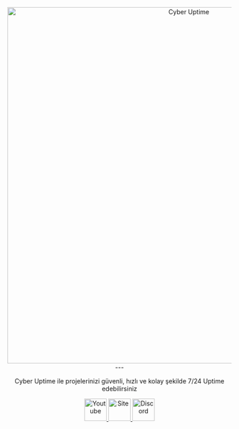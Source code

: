 <p align="center">
 <img width="800px" src="https://cdn.discordapp.com/attachments/1128394278272499948/1268988642924167330/Background.png?ex=66ae6d45&is=66ad1bc5&hm=d1be0125e4d78bf212e3e1741f0e2ee0eb8873dae0d05bb852a8a4bfc59a6841&" align="center" href="https://github.com/CyberUptime/CyberUptime" alt="Cyber Uptime" />
 ---
 <p align="center">Cyber Uptime ile projelerinizi güvenli, hızlı ve kolay şekilde 7/24 Uptime edebilirsiniz</p>
</p>
  <p align="center">
    <a href="https://www.youtube.com/@CyberUptime">
      <img width="50px" alt="Youtube" src="https://cdn.discordapp.com/attachments/1128394278272499948/1220996639087525958/Background_1.png?ex=662ca83b&is=661a333b&hm=b48cd9fda4cddcd9d2bd9f47025390c00c00e6a85a0cda3f5bec0f5a7cf0a626&" />
    </a>
    <a href="https://www.cyberuptime.fast-page.org">
      <img width="50px" alt="Site" src="https://cdn.discordapp.com/attachments/1128394278272499948/1220996638638604318/Background_3.png?ex=662ca83b&is=661a333b&hm=e161a542e2b48eaec3fcb3957a5a5f28b60b66f553fcad1fccff31722eef6b83&" />
    </a>
<a href="https://discord.gg/Yq2bESWSRm">
      <img width="50px" alt="Discord" src="https://cdn.discordapp.com/attachments/1128394278272499948/1220996638861037618/Background_2.png?ex=662ca83b&is=661a333b&hm=7f3c48ccb14ffbe57915ce8a33805c8f05d9c54bd7dbfca7cde75113c2b35b26&" />
    </a>

